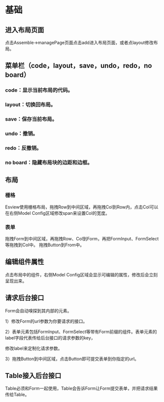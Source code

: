 # 基础

## 进入布局页面  

点击Assemble->managePage页面点击add进入布局页面，或者点layout修改布局。


## 菜单栏（code，layout，save，undo，redo，no board）
### code：显示当前布局的代码。
### layout：切换回布局。
### save：保存当前布局。
### undo：撤销。
### redo：反撤销。
### no board：隐藏布局块的边距和边框。


## 布局

### 栅格
Esview使用栅格布局，拖拽Row到中间区域，再拖拽Col到Row内，点击Col可以在右侧Model Config区域修改span来设置Col的宽度。

### 表单
拖拽Form到中间区域，再拖拽Row、Col到Form，再把FormInput、FormSelect等拖拽到Col中。
拖拽Button到From中。


## 编辑组件属性
点击布局中的组件，右侧Model Config区域会显示可编辑的属性，修改后会立刻呈现出来。


## 请求后台接口
Form会自动嗅探到其内部的元素。  

1）修改Form的url参数为你要请求的接口。  

2）表单元素包括FormInput、FormSelect等带有Form前缀的组件。表单元素的label字段代表传给后台接口的请求参数的key，  

修改label来定制化请求参数。  

3）拖拽Button到中间区域，点击Button即可提交表单到你指定的url。  


## Table接入后台接口
Table必须和Form一起使用，Table会告诉Form让Form提交表单，并把请求结果传给Table。

